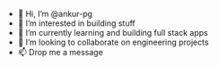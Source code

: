 - 👋 Hi, I’m @ankur-pg
- 👀 I’m interested in building stuff
- 🌱 I’m currently learning and building full stack apps
- 💞️ I’m looking to collaborate on engineering projects
- 📫 Drop me a message

<!---
ankur-pg/ankur-pg is a ✨ special ✨ repository because its `README.md` (this file) appears on your GitHub profile.
You can click the Preview link to take a look at your changes.
--->
